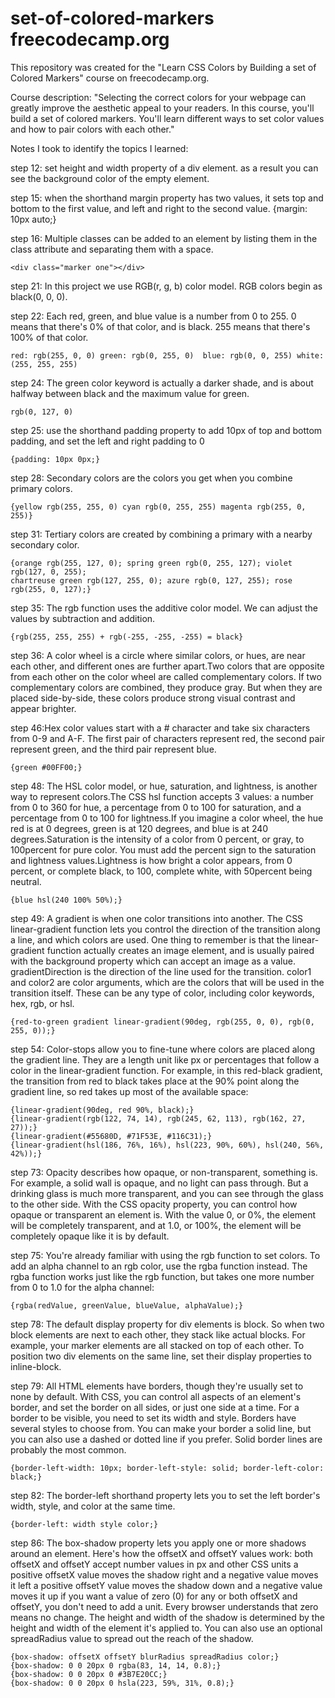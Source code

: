 # set-of-colored-markers    freecodecamp.org


This repository was created for the "Learn CSS Colors by Building a set of Colored Markers" course on freecodecamp.org.

Course description:
    "Selecting the correct colors for your webpage can greatly improve the aesthetic appeal to your readers. In this course, you'll build a set of colored markers. You'll learn different ways to set color values and how to pair colors with each other."


Notes I took to identify the topics I learned:

step 12: set height and width property of a div element. as a result you can 
    see the background color of the empty element.

step 15: when the shorthand margin property has two values, it sets
    top and bottom to the first value, and  left and right to the second value.
    {margin: 10px auto;}

step 16: Multiple classes can be added to an element by listing them in 
    the class attribute and separating them with a space. 
    
    <div class="marker one"></div>

step 21: In this project we use RGB(r, g, b) color model. RGB colors begin as 
    black(0, 0, 0).

step 22: Each red, green, and blue value is a number from 0 to 255. 0 means 
    that there's 0% of that color, and is black. 255 means that there's 100% of that color.

    red: rgb(255, 0, 0) green: rgb(0, 255, 0)  blue: rgb(0, 0, 255) white: (255, 255, 255) 

step 24: The green color keyword is actually a darker shade, and is about 
    halfway between black and the maximum value for green.
    
    rgb(0, 127, 0)

step 25: use the shorthand padding property to add 10px of top and 
    bottom padding, and set the left and right padding to 0
    
    {padding: 10px 0px;}

step 28: Secondary colors are the colors you get when you combine primary colors. 
    
    {yellow rgb(255, 255, 0) cyan rgb(0, 255, 255) magenta rgb(255, 0, 255)}

step 31: Tertiary colors are created by combining a primary with a nearby 
    secondary color.
    
    {orange rgb(255, 127, 0); spring green rgb(0, 255, 127); violet rgb(127, 0, 255);
    chartreuse green rgb(127, 255, 0); azure rgb(0, 127, 255); rose rgb(255, 0, 127);}

step 35: The rgb function uses the additive color model. We can adjust the values
    by subtraction and addition.
    
    {rgb(255, 255, 255) + rgb(-255, -255, -255) = black}

step 36: A color wheel is a circle where similar colors, or hues, are near 
    each other, and different ones are further apart.Two colors that are 
    opposite from each other on the color wheel are called complementary colors.
    If two complementary colors are combined, they produce gray. But when 
    they are placed side-by-side, these colors produce strong visual contrast 
    and appear brighter.

step 46:Hex color values start with a # character and take six characters 
    from 0-9 and A-F. The first pair of characters represent red, the second 
    pair represent green, and the third pair represent blue.
    
    {green #00FF00;}

step 48: The HSL color model, or hue, saturation, and lightness, is another way to 
    represent colors.The CSS hsl function accepts 3 values: a number from 0 to 
    360 for hue, a percentage from 0 to 100 for saturation, and a percentage from 
    0 to 100 for lightness.If you imagine a color wheel, the hue red is at 0 degrees, 
    green is at 120 degrees, and blue is at 240 degrees.Saturation is the intensity 
    of a color from 0 percent, or gray, to 100percent for pure color. You must add 
    the percent sign to the saturation and lightness values.Lightness is how bright 
    a color appears, from 0 percent, or complete black, to 100, complete white, 
    with 50percent  being neutral.
    
    {blue hsl(240 100% 50%);}

step 49: A gradient is when one color transitions into another. The CSS 
    linear-gradient function lets you control the direction of the transition 
    along a line, and which colors are used. One thing to remember is that 
    the linear-gradient function actually creates an image element, and is 
    usually paired with the background property which can accept an image 
    as a value. gradientDirection is the direction of the line used for 
    the transition. color1 and color2 are color arguments, which are 
    the colors that will be used in the transition itself. These can be 
    any type of color, including color keywords, hex, rgb, or hsl.
    
    {red-to-green gradient linear-gradient(90deg, rgb(255, 0, 0), rgb(0, 255, 0));}

step 54: Color-stops allow you to fine-tune where colors are placed along 
    the gradient line. They are a length unit like px or percentages that follow 
    a color in the linear-gradient function. For example, in this red-black gradient, 
    the transition from red to black takes place at the 90% point along the gradient 
    line, so red takes up most of the available space:
    
    {linear-gradient(90deg, red 90%, black);}
    {linear-gradient(rgb(122, 74, 14), rgb(245, 62, 113), rgb(162, 27, 27));}
    {linear-gradient(#55680D, #71F53E, #116C31);}
    {linear-gradient(hsl(186, 76%, 16%), hsl(223, 90%, 60%), hsl(240, 56%, 42%));}

step 73: Opacity describes how opaque, or non-transparent, something is. 
    For example, a solid wall is opaque, and no light can pass through. 
    But a drinking glass is much more transparent, and you can see through 
    the glass to the other side. With the CSS opacity property, you can control 
    how opaque or transparent an element is. With the value 0, or 0%, the 
    element will be completely transparent, and at 1.0, or 100%, the element 
    will be completely opaque like it is by default.

step 75: You're already familiar with using the rgb function to set colors. 
    To add an alpha channel to an rgb color, use the rgba function instead.
    The rgba function works just like the rgb function, but takes one more 
    number from 0 to 1.0 for the alpha channel:
    
    {rgba(redValue, greenValue, blueValue, alphaValue);}

step 78: The default display property for div elements is block. So when 
    two block elements are next to each other, they stack like actual blocks.
    For example, your marker elements are all stacked on top of each other. 
    To position two div elements on the same line, set their display 
    properties to inline-block.

step 79: All HTML elements have borders, though they're usually set to none 
    by default. With CSS, you can control all aspects of an element's border, 
    and set the border on all sides, or just one side at a time. For a border 
    to be visible, you need to set its width and style. Borders have several 
    styles to choose from. You can make your border a solid line, but you can 
    also use a dashed or dotted line if you prefer. Solid border lines are 
    probably the most common.
    
    {border-left-width: 10px; border-left-style: solid; border-left-color: black;}

step 82: The border-left shorthand property lets you to set the left border's 
    width, style, and color at the same time.
    
    {border-left: width style color;}

step 86: The box-shadow property lets you apply one or more shadows around an 
    element. Here's how the offsetX and offsetY values work: both offsetX and 
    offsetY accept number values in px and other CSS units a positive offsetX 
    value moves the shadow right and a negative value moves it left a positive 
    offsetY value moves the shadow down and a negative value moves it up if 
    you want a value of zero (0) for any or both offsetX and offsetY, you don't 
    need to add a unit. Every browser understands that zero means no change. 
    The height and width of the shadow is determined by the height and width of 
    the element it's applied to. You can also use an optional spreadRadius value
    to spread out the reach of the shadow.
    
    {box-shadow: offsetX offsetY blurRadius spreadRadius color;}
    {box-shadow: 0 0 20px 0 rgba(83, 14, 14, 0.8);}
    {box-shadow: 0 0 20px 0 #3B7E20CC;}
    {box-shadow: 0 0 20px 0 hsla(223, 59%, 31%, 0.8);}
    



